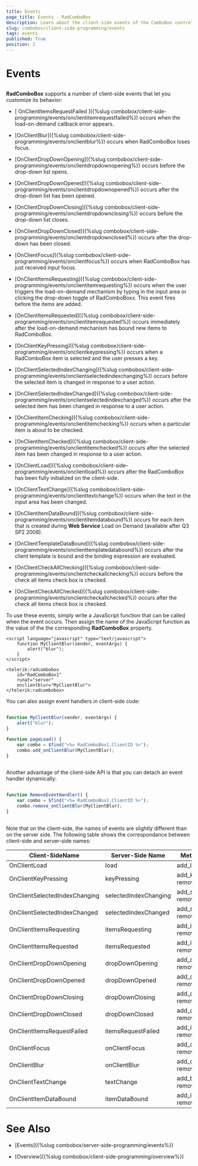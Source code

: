 ```yaml
---
title: Events
page_title: Events - RadComboBox
description: Learn about the client-side events of the ComboBox control for handling
slug: combobox/client-side-programming/events
tags: events
published: True
position: 2
---
```


# Events



## 

**RadComboBox** supports a number of client-side events that let you customize its behavior:

* [ OnClientItemsRequestFailed ]({%slug combobox/client-side-programming/events/onclientitemrequestfailed%}) occurs when the load-on-demand callback error appears.

* [OnClientBlur]({%slug combobox/client-side-programming/events/onclientblur%}) occurs when RadComboBox loses focus.

* [OnClientDropDownOpening]({%slug combobox/client-side-programming/events/onclientdropdownopening%}) occurs before the drop-down list opens.

* [OnClientDropDownOpened]({%slug combobox/client-side-programming/events/onclientdropdownopened%}) occurs after the drop-down list has been opened.

* [OnClientDropDownClosing]({%slug combobox/client-side-programming/events/onclientdropdownclosing%}) occurs before the drop-down list closes.

* [OnClientDropDownClosed]({%slug combobox/client-side-programming/events/onclientdropdownclosed%}) occurs after the drop-down has been closed.

* [OnClientFocus]({%slug combobox/client-side-programming/events/onclientfocus%}) occurs when RadComboBox has just received input focus.

* [OnClientItemsRequesting]({%slug combobox/client-side-programming/events/onclientitemrequesting%}) occurs when the user triggers the load-on-demand mechanism by typing in the input area or clicking the drop-down toggle of RadComboBoxx. This event fires before the items are added.

* [OnClientItemsRequested]({%slug combobox/client-side-programming/events/onclientitemrequested%}) occurs immediately after the load-on-demand mechanism has bound new items to RadComboBox.

* [OnClientKeyPressing]({%slug combobox/client-side-programming/events/onclientkeypressing%}) occurs when a RadComboBox item is selected and the user presses a key.

* [OnClientSelectedIndexChanging]({%slug combobox/client-side-programming/events/onclientselectedindexchanging%}) occurs before the selected item is changed in response to a user action.

* [OnClientSelectedIndexChanged]({%slug combobox/client-side-programming/events/onclientselectedindexchanged%}) occurs after the selected item has been changed in response to a user action.

* [OnClientItemChecking]({%slug combobox/client-side-programming/events/onclientitemchecking%}) occurs when a particular item is about to be checked.

* [OnClientItemChecked]({%slug combobox/client-side-programming/events/onclientitemchecked%}) occurs after the selected item has been changed in response to a user action.

* [OnClientLoad]({%slug combobox/client-side-programming/events/onclientload%}) occurs after the RadComboBox has been fully initialized on the client-side.

* [OnClientTextChange]({%slug combobox/client-side-programming/events/onclienttextchange%}) occurs when the text in the input area has been changed.

* [OnClientItemDataBound]({%slug combobox/client-side-programming/events/onclientitemdatabound%}) occurs for each item that is created during **Web Service** Load on Demand (available after Q3 SP2 2008).

* [OnClientTemplateDataBound]({%slug combobox/client-side-programming/events/onclienttemplatedatabound%}) occurs after the client template is bound and the binding expression are evaluated.

* [OnClientCheckAllChecking]({%slug combobox/client-side-programming/events/onclientcheckallchecking%}) occurs before the check all items check box is checked.

* [OnClientCheckAllChecked]({%slug combobox/client-side-programming/events/onclientcheckallchecked%}) occurs after the check all items check box is checked.

To use these events, simply write a JavaScript function that can be called when the event occurs. Then assign the name of the JavaScript function as the value of the the corresponding **RadComboBox** property.

````ASPNET
<script language="javascript" type="text/javascript">
	function MyClientBlur(sender, eventArgs) {
		alert("blur");
	}
</script>

<telerik:radcombobox 
	id="RadComboBox1" 
	runat="server" 
	onclientblur="MyClientBlur">
</telerik:radcombobox>
````



You can also assign event handlers in client-side code:

````JavaScript
	
function MyClientBlur(sender, eventArgs) {
	alert("blur");
}

function pageLoad() {
	var combo = $find("<%= RadComboBox1.ClientID %>");
	combo.add_onClientBlur(MyClientBlur);
}
	
````



Another advantage of the client-side API is that you can detach an event handler dynamically:

````JavaScript
	
function RemoveEventHandler() {
	var combo = $find("<%= RadComboBox1.ClientID %>");
	combo.remove_onClientBlur(MyClientBlur); 
}
	
````



Note that on the client-side, the names of events are slightly different than on the server side. The following table shows the correspondance between client-side and server-side names:




| Client-SideName | Server-Side Name | Methods to Add and Remove |
| ------ | ------ | ------ |
|OnClientLoad|load|add_load, remove_load.||
|OnClientKeyPressing|keyPressing|add_keyPressing, remove_keyPressing.||
|OnClientSelectedIndexChanging|selectedIndexChanging|add_selectedIndexChanging, remove_selectedIndexChanging.||
|OnClientSelectedIndexChanged|selectedIndexChanged|add_selectedIndexChanged, remove_selectedIndexChanged.||
|OnClientItemsRequesting|itemsRequesting|add_itemsRequesting, remove_itemsRequesting.||
|OnClientItemsRequested|itemsRequested|add_itemsRequested, remove_itemsRequested.||
|OnClientDropDownOpening|dropDownOpening|add_dropDownOpening, remove_dropDownOpening.||
|OnClientDropDownOpened|dropDownOpened|add_dropDownOpened, remove_dropDownOpened.||
|OnClientDropDownClosing|dropDownClosing|add_dropDownClosing, remove_dropDownClosing.||
|OnClientDropDownClosed|dropDownClosed|add_dropDownClosed, remove_dropDownClosed.||
|OnClientItemsRequestFailed|itemsRequestFailed|add_itemsRequestFailed, remove_itemsRequestFailed.||
|OnClientFocus|onClientFocus|add_onClientFocus, remove_onClientFocus.||
|OnClientBlur|onClientBlur|add_onClientBlur, remove_onClientBlur.||
|OnClientTextChange|textChange|add_textChange, remove_textChange.||
|OnClientItemDataBound|itemDataBound|add_itemDataBound, remove_itemDataBound.||


# See Also

 * [Events]({%slug combobox/server-side-programming/events%})

 * [Overview]({%slug combobox/client-side-programming/overview%})
